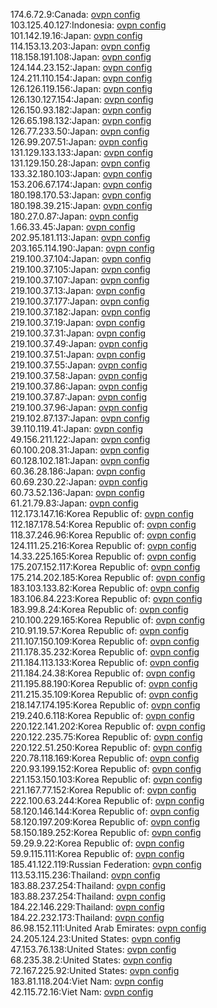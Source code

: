 174.6.72.9:Canada: [ovpn config](vpn/174_6_72_9.ovpn)  
103.125.40.127:Indonesia: [ovpn config](vpn/103_125_40_127.ovpn)  
101.142.19.16:Japan: [ovpn config](vpn/101_142_19_16.ovpn)  
114.153.13.203:Japan: [ovpn config](vpn/114_153_13_203.ovpn)  
118.158.191.108:Japan: [ovpn config](vpn/118_158_191_108.ovpn)  
124.144.23.152:Japan: [ovpn config](vpn/124_144_23_152.ovpn)  
124.211.110.154:Japan: [ovpn config](vpn/124_211_110_154.ovpn)  
126.126.119.156:Japan: [ovpn config](vpn/126_126_119_156.ovpn)  
126.130.127.154:Japan: [ovpn config](vpn/126_130_127_154.ovpn)  
126.150.93.182:Japan: [ovpn config](vpn/126_150_93_182.ovpn)  
126.65.198.132:Japan: [ovpn config](vpn/126_65_198_132.ovpn)  
126.77.233.50:Japan: [ovpn config](vpn/126_77_233_50.ovpn)  
126.99.207.51:Japan: [ovpn config](vpn/126_99_207_51.ovpn)  
131.129.133.133:Japan: [ovpn config](vpn/131_129_133_133.ovpn)  
131.129.150.28:Japan: [ovpn config](vpn/131_129_150_28.ovpn)  
133.32.180.103:Japan: [ovpn config](vpn/133_32_180_103.ovpn)  
153.206.67.174:Japan: [ovpn config](vpn/153_206_67_174.ovpn)  
180.198.170.53:Japan: [ovpn config](vpn/180_198_170_53.ovpn)  
180.198.39.215:Japan: [ovpn config](vpn/180_198_39_215.ovpn)  
180.27.0.87:Japan: [ovpn config](vpn/180_27_0_87.ovpn)  
1.66.33.45:Japan: [ovpn config](vpn/1_66_33_45.ovpn)  
202.95.181.113:Japan: [ovpn config](vpn/202_95_181_113.ovpn)  
203.165.114.190:Japan: [ovpn config](vpn/203_165_114_190.ovpn)  
219.100.37.104:Japan: [ovpn config](vpn/219_100_37_104.ovpn)  
219.100.37.105:Japan: [ovpn config](vpn/219_100_37_105.ovpn)  
219.100.37.107:Japan: [ovpn config](vpn/219_100_37_107.ovpn)  
219.100.37.13:Japan: [ovpn config](vpn/219_100_37_13.ovpn)  
219.100.37.177:Japan: [ovpn config](vpn/219_100_37_177.ovpn)  
219.100.37.182:Japan: [ovpn config](vpn/219_100_37_182.ovpn)  
219.100.37.19:Japan: [ovpn config](vpn/219_100_37_19.ovpn)  
219.100.37.31:Japan: [ovpn config](vpn/219_100_37_31.ovpn)  
219.100.37.49:Japan: [ovpn config](vpn/219_100_37_49.ovpn)  
219.100.37.51:Japan: [ovpn config](vpn/219_100_37_51.ovpn)  
219.100.37.55:Japan: [ovpn config](vpn/219_100_37_55.ovpn)  
219.100.37.58:Japan: [ovpn config](vpn/219_100_37_58.ovpn)  
219.100.37.86:Japan: [ovpn config](vpn/219_100_37_86.ovpn)  
219.100.37.87:Japan: [ovpn config](vpn/219_100_37_87.ovpn)  
219.100.37.96:Japan: [ovpn config](vpn/219_100_37_96.ovpn)  
219.102.87.137:Japan: [ovpn config](vpn/219_102_87_137.ovpn)  
39.110.119.41:Japan: [ovpn config](vpn/39_110_119_41.ovpn)  
49.156.211.122:Japan: [ovpn config](vpn/49_156_211_122.ovpn)  
60.100.208.31:Japan: [ovpn config](vpn/60_100_208_31.ovpn)  
60.128.102.181:Japan: [ovpn config](vpn/60_128_102_181.ovpn)  
60.36.28.186:Japan: [ovpn config](vpn/60_36_28_186.ovpn)  
60.69.230.22:Japan: [ovpn config](vpn/60_69_230_22.ovpn)  
60.73.52.136:Japan: [ovpn config](vpn/60_73_52_136.ovpn)  
61.21.79.83:Japan: [ovpn config](vpn/61_21_79_83.ovpn)  
112.173.147.16:Korea Republic of: [ovpn config](vpn/112_173_147_16.ovpn)  
112.187.178.54:Korea Republic of: [ovpn config](vpn/112_187_178_54.ovpn)  
118.37.246.96:Korea Republic of: [ovpn config](vpn/118_37_246_96.ovpn)  
124.111.25.216:Korea Republic of: [ovpn config](vpn/124_111_25_216.ovpn)  
14.33.225.165:Korea Republic of: [ovpn config](vpn/14_33_225_165.ovpn)  
175.207.152.117:Korea Republic of: [ovpn config](vpn/175_207_152_117.ovpn)  
175.214.202.185:Korea Republic of: [ovpn config](vpn/175_214_202_185.ovpn)  
183.103.133.82:Korea Republic of: [ovpn config](vpn/183_103_133_82.ovpn)  
183.106.84.223:Korea Republic of: [ovpn config](vpn/183_106_84_223.ovpn)  
183.99.8.24:Korea Republic of: [ovpn config](vpn/183_99_8_24.ovpn)  
210.100.229.165:Korea Republic of: [ovpn config](vpn/210_100_229_165.ovpn)  
210.91.19.57:Korea Republic of: [ovpn config](vpn/210_91_19_57.ovpn)  
211.107.150.109:Korea Republic of: [ovpn config](vpn/211_107_150_109.ovpn)  
211.178.35.232:Korea Republic of: [ovpn config](vpn/211_178_35_232.ovpn)  
211.184.113.133:Korea Republic of: [ovpn config](vpn/211_184_113_133.ovpn)  
211.184.24.38:Korea Republic of: [ovpn config](vpn/211_184_24_38.ovpn)  
211.195.88.190:Korea Republic of: [ovpn config](vpn/211_195_88_190.ovpn)  
211.215.35.109:Korea Republic of: [ovpn config](vpn/211_215_35_109.ovpn)  
218.147.174.195:Korea Republic of: [ovpn config](vpn/218_147_174_195.ovpn)  
219.240.6.118:Korea Republic of: [ovpn config](vpn/219_240_6_118.ovpn)  
220.122.141.202:Korea Republic of: [ovpn config](vpn/220_122_141_202.ovpn)  
220.122.235.75:Korea Republic of: [ovpn config](vpn/220_122_235_75.ovpn)  
220.122.51.250:Korea Republic of: [ovpn config](vpn/220_122_51_250.ovpn)  
220.78.118.169:Korea Republic of: [ovpn config](vpn/220_78_118_169.ovpn)  
220.93.199.152:Korea Republic of: [ovpn config](vpn/220_93_199_152.ovpn)  
221.153.150.103:Korea Republic of: [ovpn config](vpn/221_153_150_103.ovpn)  
221.167.77.152:Korea Republic of: [ovpn config](vpn/221_167_77_152.ovpn)  
222.100.63.244:Korea Republic of: [ovpn config](vpn/222_100_63_244.ovpn)  
58.120.146.144:Korea Republic of: [ovpn config](vpn/58_120_146_144.ovpn)  
58.120.197.209:Korea Republic of: [ovpn config](vpn/58_120_197_209.ovpn)  
58.150.189.252:Korea Republic of: [ovpn config](vpn/58_150_189_252.ovpn)  
59.29.9.22:Korea Republic of: [ovpn config](vpn/59_29_9_22.ovpn)  
59.9.115.111:Korea Republic of: [ovpn config](vpn/59_9_115_111.ovpn)  
185.41.122.119:Russian Federation: [ovpn config](vpn/185_41_122_119.ovpn)  
113.53.115.236:Thailand: [ovpn config](vpn/113_53_115_236.ovpn)  
183.88.237.254:Thailand: [ovpn config](vpn/183_88_237_254.ovpn)  
183.88.237.254:Thailand: [ovpn config](vpn/183_88_237_254.ovpn)  
184.22.146.229:Thailand: [ovpn config](vpn/184_22_146_229.ovpn)  
184.22.232.173:Thailand: [ovpn config](vpn/184_22_232_173.ovpn)  
86.98.152.111:United Arab Emirates: [ovpn config](vpn/86_98_152_111.ovpn)  
24.205.124.23:United States: [ovpn config](vpn/24_205_124_23.ovpn)  
47.153.76.138:United States: [ovpn config](vpn/47_153_76_138.ovpn)  
68.235.38.2:United States: [ovpn config](vpn/68_235_38_2.ovpn)  
72.167.225.92:United States: [ovpn config](vpn/72_167_225_92.ovpn)  
183.81.118.204:Viet Nam: [ovpn config](vpn/183_81_118_204.ovpn)  
42.115.72.16:Viet Nam: [ovpn config](vpn/42_115_72_16.ovpn)  
